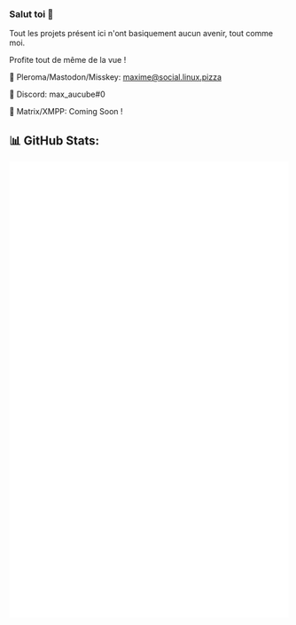 ### Salut toi 👋
Tout les projets présent ici n'ont basiquement aucun avenir, tout comme moi.

Profite tout de même de la vue !

💬 Pleroma/Mastodon/Misskey: [maxime@social.linux.pizza](https://social.linux.pizza/@maxime)

💬 Discord: max_aucube#0

💬 Matrix/XMPP: Coming Soon !

## 📊 GitHub Stats:
![](github-metrics.svg)
